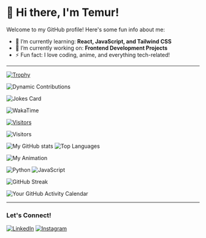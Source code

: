 # 👋 Hi there, I'm Temur!

Welcome to my GitHub profile! Here's some fun info about me:

- 🌱 I’m currently learning: **React, JavaScript, and Tailwind CSS**
- 🔭 I’m currently working on: **Frontend Development Projects**
- ⚡ Fun fact: I love coding, anime, and everything tech-related!

---
[![Trophy](https://github-profile-trophy.vercel.app/?username=abdialimovtemur&theme=onedark&no-frame=true&no-bg=true&margin-w=15)](https://github.com/ryo-ma/github-profile-trophy)

![Dynamic Contributions](https://github.com/abdialimovtemur/abdialimovtemur/blob/main/images/contributions.svg)

![Jokes Card](https://readme-jokes.vercel.app/api)

![WakaTime](https://wakatime.com/share/@YOUR_USERNAME/abcd1234-5678-90ef-ghij-klmnopqrstuv.svg)

 [![Visitors](https://visitor-badge.glitch.me/badge?page_id=abdialimovtemur.abdialimovtemur)](https://github.com/abdialimovtemur)


![Visitors](https://komarev.com/ghpvc/?username=abdialimovtemur&color=brightgreen)

![My GitHub stats](https://github-readme-stats.vercel.app/api?username=abdialimovtemur&show_icons=true&theme=radical)
![Top Languages](https://github-readme-stats.vercel.app/api/top-langs/?username=abdialimovtemur&layout=compact&theme=radical)

![My Animation](https://media.giphy.com/media/xT39D7KVcKNRF2H6m4/giphy.gif)

![Python](https://img.shields.io/badge/Python-3776AB?style=flat&logo=python&logoColor=white)
![JavaScript](https://img.shields.io/badge/JavaScript-F7DF1E?style=flat&logo=javascript&logoColor=black)

![GitHub Streak](https://github-readme-streak-stats.herokuapp.com/?user=abdialimovtemur)

![Your GitHub Activity Calendar](https://activity-graph.herokuapp.com/graph?username=abdialimovtemur&theme=react-dark)

---

### Let's Connect!
[![LinkedIn](https://img.shields.io/badge/LinkedIn-Temur-blue?style=for-the-badge&logo=linkedin)](https://linkedin.com/in/YOUR_LINKEDIN)
[![Instagram](https://img.shields.io/badge/Instagram-Temur-red?style=for-the-badge&logo=instagram)](https://instagram.com/YOUR_INSTAGRAM)


